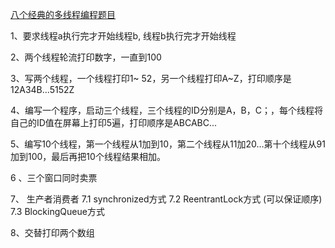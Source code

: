 [八个经典的多线程编程题目](https://blog.csdn.net/shinecjj/article/details/103792151)

1、要求线程a执行完才开始线程b, 线程b执行完才开始线程

2、两个线程轮流打印数字，一直到100

3、写两个线程，一个线程打印1~ 52，另一个线程打印A~Z，打印顺序是12A34B...5152Z

4、编写一个程序，启动三个线程，三个线程的ID分别是A，B，C；，每个线程将自己的ID值在屏幕上打印5遍，打印顺序是ABCABC...

5、编写10个线程，第一个线程从1加到10，第二个线程从11加20…第十个线程从91加到100，最后再把10个线程结果相加。

6 、三个窗口同时卖票

7、 生产者消费者
7.1 synchronized方式
7.2 ReentrantLock方式 (可以保证顺序)
7.3 BlockingQueue方式

8、交替打印两个数组